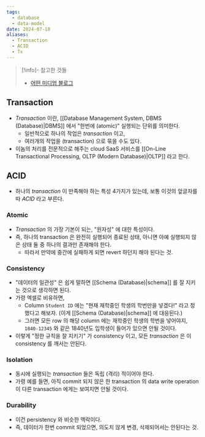 ```yaml
---
tags:
  - database
  - data-model
date: 2024-07-18
aliases:
  - Transaction
  - ACID
  - Tx
---
```

> [!info]- 참고한 것들
> - [어떤 미디엄 블로그](https://chrisjune-13837.medium.com/db-transaction-%EA%B3%BC-acid%EB%9E%80-45a785403f9e)

## Transaction

- *Transaction* 이란, [[Database Management System, DBMS (Database)|DBMS]] 에서 "한번에 (atomic)" 실행되는 단위를 의미한다.
	- 일반적으로 하나의 작업은 *transaction* 이고,
	- 여러개의 작업을 (transaction) 으로 묶을 수도 있다.
- 이놈의 처리를 전문적으로 해주는 cloud SaaS 서비스를 [[On-Line Transactional Processing, OLTP (Modern Database)|OLTP]] 라고 한다.

## ACID

- 하나의 *transaction* 이 만족해야 하는 특성 4가지가 있는데, 보통 이것의 앞글자를 따 *ACID* 라고 부른다.

### Atomic

- *Transaction* 의 가장 기본이 되는, "원자성" 에 대한 특성이다.
- 즉, 하나의 transaction 은 완전히 실행되어 종료된 상태, 아니면 아예 실행되지 않은 상태 둘 중 하나의 결과만 존재해야 한다.
	- 따라서 만약에 중간에 실패하게 되면 revert 하던지 해야 된다는 것.

### Consistency

- "데이터의 일관성" 은 쉽게 말하면 [[Schema (Database)|schema]] 를 잘 지키는 것으로 생각하면 된다.
- 가령 엑셀로 비유하면,
	- Column `Student ID` 에는 "현재 재학중인 학생의 학번만을 넣겠다!" 라고 정했다고 해보자. (이게 [[Schema (Database)|schema]] 에 대응된다.)
	- 그러면 모든 row 의 해당 column 에는 재학중인 학생의 학번을 넣어야지, `1840-12345` 와 같은 1840년도 입학생이 들어가 있으면 안될 것이다.
- 이렇게 "정한 규칙을 잘 지키기" 가 consistency 이고, 모든 *transaction* 은 이 consistency 를 깨서는 안된다.

### Isolation

- 동시에 실행되는 *transaction* 들은 독립 (격리) 적이어야 한다.
- 가령 예를 들면, 아직 commit 되지 않은 한 transaction 의 data write operation 이 다른 transaction 에게는 보여지면 안될 것이다.

### Durability

- 이건 persistency 와 비슷한 맥락이다.
- 즉, 데이터가 한번 commit 되었으면, 의도치 않게 변경, 삭제되어서는 안된다는 것.